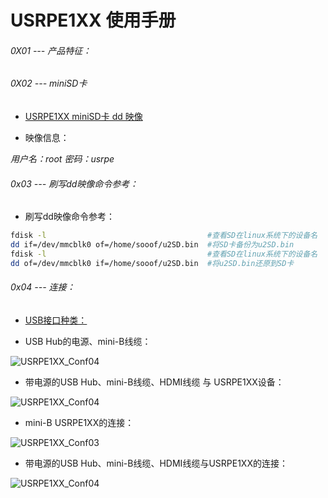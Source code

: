 # USRPE1XX 使用手册


###### 0X01 --- 产品特征：

###### 0X02 --- miniSD卡

* [USRPE1XX miniSD卡 dd 映像](https://s3.amazonaws.com/rfagora/image/USRPEXXDDimage/e110.bin)

* 映像信息：

 *用户名：root 密码：usrpe*

###### 0x03 --- 刷写dd映像命令参考：

* 刷写dd映像命令参考：

```Bash
fdisk -l                                    #查看SD在linux系统下的设备名
dd if=/dev/mmcblk0 of=/home/sooof/u2SD.bin  #将SD卡备份为u2SD.bin
fdisk -l                                    #查看SD在linux系统下的设备名
dd of=/dev/mmcblk0 if=/home/sooof/u2SD.bin  #将u2SD.bin还原到SD卡
```

###### 0x04 --- 连接：

* [USB接口种类：](<../../../../other/linux_development/Tools/USB/USB_Types.md>)

* USB Hub的电源、mini-B线缆：

![USRPE1XX_Conf04](https://s3.amazonaws.com/rfagora/image/img/USRPE1XX_Conf/USRPE1XX_Conf01.jpeg)

* 带电源的USB Hub、mini-B线缆、HDMI线缆 与 USRPE1XX设备：

![USRPE1XX_Conf04](https://s3.amazonaws.com/rfagora/image/img/USRPE1XX_Conf/USRPE1XX_Conf02.jpeg)

* mini-B USRPE1XX的连接：

![USRPE1XX_Conf03](https://s3.amazonaws.com/rfagora/image/img/USRPE1XX_Conf/USRPE1XX_Conf03.jpeg)

* 带电源的USB Hub、mini-B线缆、HDMI线缆与USRPE1XX的连接：

![USRPE1XX_Conf04](https://s3.amazonaws.com/rfagora/image/img/USRPE1XX_Conf/USRPE1XX_Conf04.jpeg)
